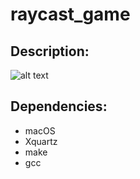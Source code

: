 # raycast_game
## Description:
![alt text](https://github.com/bshawnee/raycast_game/blob/main/animation.gif)
## Dependencies:
- macOS
- Xquartz
- make
- gcc
